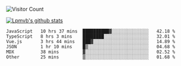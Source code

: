 ![Visitor Count](https://profile-counter.glitch.me/Lpmvb/count.svg)

[![Lpmvb's github stats](https://github-readme-stats.vercel.app/api?username=lpmvb&show_icons=true&title_color=fff&icon_color=79ff97&text_color=9f9f9f&bg_color=151515)](https://github.com/anuraghazra/github-readme-stats)

<!--
Here are some ideas to get you started:

- 🔭 I’m currently working on ...
- 🌱 I’m currently learning ...
- 👯 I’m looking to collaborate on ...
- 🤔 I’m looking for help with ...
- 💬 Ask me about ...
- 📫 How to reach me: ...
- 😄 Pronouns: ...
- ⚡ Fun fact: ...
-->

<!--START_SECTION:waka-->

```text
JavaScript   10 hrs 37 mins  ██████████▓░░░░░░░░░░░░░░   42.18 %
TypeScript   8 hrs 3 mins    ████████░░░░░░░░░░░░░░░░░   32.01 %
Vue.js       3 hrs 44 mins   ███▓░░░░░░░░░░░░░░░░░░░░░   14.89 %
JSON         1 hr 10 mins    █▒░░░░░░░░░░░░░░░░░░░░░░░   04.68 %
MDX          38 mins         ▓░░░░░░░░░░░░░░░░░░░░░░░░   02.52 %
Other        25 mins         ▒░░░░░░░░░░░░░░░░░░░░░░░░   01.68 %
```

<!--END_SECTION:waka-->
